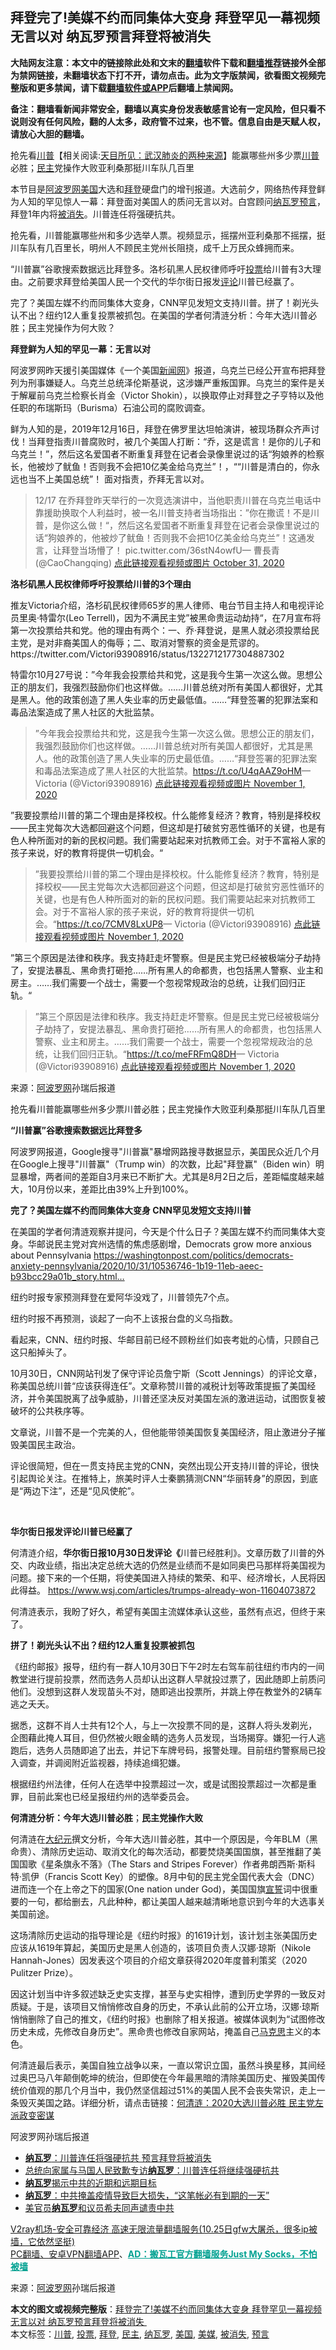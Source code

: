  <h2>拜登完了!美媒不约而同集体大变身 拜登罕见一幕视频无言以对 纳瓦罗预言拜登将被消失 </h2> <p class="notice"><b>大陆网友注意：本文中的链接除此处和文末的<a href="https://github.com/bannedbook/fanqiang" >翻墙</a>软件下载和<a href="https://github.com/killgcd/justmysocks/blob/master/README.md">翻墙推荐</a>链接外全部为禁网链接，未翻墙状态下打不开，请勿点击。此为文字版禁闻，欲看图文视频完整版和更多禁闻，请下载<a href="https://github.com/bannedbook/fanqiang">翻墙软件或APP</a>后翻墙上禁闻网。</p><p>备注：翻墙看新闻非常安全，翻墙以真实身份发表敏感言论有一定风险，但只看不说则没有任何风险，翻的人太多，政府管不过来，也不管。信息自由是天赋人权，请放心大胆的翻墙。</b></p>  <div class="entry"> <p id="summary">抢先看<span class='wp_keywordlink'><a href="https://www.bannedbook.org/bnews/comments/20200816/1381118.html" title="天目所见：川普将再赢总统大选 共和党掌参众两院" target="_blank">川普</a></span>【相关阅读:<a href='https://www.bannedbook.org/bnews/comments/20200816/1381123.html' target='_blank'>天目所见：武汉肺炎的两种来源</a>】能赢哪些州多少票<a href="https://www.bannedbook.org/bnews/tag/%e5%b7%9d%e6%99%ae/" class="st_tag internal_tag" rel="tag" title="标签 川普 下的日志">川普</a>必胜；<a href="https://www.bannedbook.org/bnews/tag/%e6%b0%91%e4%b8%bb/" class="st_tag internal_tag" rel="tag" title="标签 民主 下的日志">民主</a>党操作大败亚利桑那挺川车队几百里</p> <p></p> <p>本节目是<span class='wp_keywordlink_affiliate'><a href="https://www.aboluowang.com/" title="阿波罗网" target="_blank">阿波罗网</a></span><a href="https://www.bannedbook.org/bnews/tag/%e7%be%8e%e5%9b%bd/" class="st_tag internal_tag" rel="tag" title="标签 美国 下的日志">美国</a>大选和<a href="https://www.bannedbook.org/bnews/tag/%e6%8b%9c%e7%99%bb/" class="st_tag internal_tag" rel="tag" title="标签 拜登 下的日志">拜登</a>硬盘门的增刊报道。大选前夕，网络热传拜登鲜为人知的罕见惊人一幕：拜登面对美国人的质问无言以对。白宫顾问<a href="https://www.bannedbook.org/bnews/tag/%e7%ba%b3%e7%93%a6%e7%bd%97/" class="st_tag internal_tag" rel="tag" title="标签 纳瓦罗 下的日志">纳瓦罗</a><span class='wp_keywordlink'><a href="https://www.bannedbook.org/forum5/" title="预言玄学禁书下载" rel="nofollow">预言</a></span>，拜登1年内将<a href="https://www.bannedbook.org/bnews/tag/%E8%A2%AB%E6%B6%88%E5%A4%B1/" class="st_tag internal_tag" rel="tag" title="标签 被消失 下的日志">被消失</a>。川普连任将强硬抗共。</p> <p>抢先看，川普能赢哪些州和多少选举人票。视频显示，摇摆州亚利桑那不摇摆，挺川车队有几百里长，明州人不顾民主党州长阻挠，成千上万民众蜂拥而来。</p> <p>&ldquo;川普赢&rdquo;谷歌搜索数据远比拜登多。洛杉矶黑人民权律师呼吁<a href="https://www.bannedbook.org/bnews/tag/%E6%8A%95%E7%A5%A8/" class="st_tag internal_tag" rel="tag" title="标签 投票 下的日志">投票</a>给川普有3大理由。之前要求拜登给美国人民一个交代的华尔街日报发<span class='wp_keywordlink_affiliate'><a href="https://www.bannedbook.org/bnews/comments/" title="新闻评论" target="_blank">评论</a></span>川普已经赢了。</p> <p>完了？美国左媒不约而同集体大变身，CNN罕见发短文支持川普。拼了！剃光头认不出？纽约12人重复投票被抓包。在美国的学者何清涟分析：今年大选川普必胜；民主党操作为何大败？</p> <p><strong>拜登鲜为人知的罕见一幕：无言以对</strong></p> <p>阿波罗网昨天援引美国媒体《一个美国<span class='wp_keywordlink_affiliate'><a href="https://www.bannedbook.org/" title="新闻网">新闻网</a></span>》报道，乌克兰已经公开宣布把拜登列为刑事嫌疑人。乌克兰总统泽伦斯基说，这涉嫌严重叛国罪。乌克兰的案件是关于解雇前乌克兰检察长肖金（Victor Shokin），以换取停止对拜登之子亨特以及他任职的布瑞斯玛（Burisma）石油公司的腐败调查。</p> <p>鲜为人知的是，2019年12月16日，拜登在佛罗里达坦帕演讲，被现场群众齐声讨伐！当拜登指责川普腐败时，被几个美国人打断：&ldquo;乔，这是谎言！是你的儿子和乌克兰！&rdquo;，然后这名爱国者不断重复拜登在记者会录像里说过的话&ldquo;狗娘养的检察长，他被炒了鱿鱼！否则我不会把10亿美金给乌克兰&rdquo;！，&ldquo;&ldquo;川普是清白的，你永远也当不上美国总统&rdquo;！ 面对指责，乔拜无言以对。</p> <blockquote><p>12/17 在乔拜登昨天举行的一次竞选演讲中，当他职责川普在乌克兰电话中靠援助换取个人利益时，被一名川普支持者当场指出：&rdquo;你在撒谎！不是川普，是你这么做！&ldquo;，然后这名爱国者不断重复拜登在记者会录像里说过的话&ldquo;狗娘养的，他被炒了鱿鱼！否则我不会把10亿美金给乌克兰&rdquo;！这通发言，让拜登当场懵了！ pic.twitter.com/36stN4owfU&mdash; 曹長青 (@CaoChangqing) <a href="https://twitter.com/CaoChangqing/status/1322368255621619713?ref_src=twsrc%5Etfw">点此链接观看视频或图片 October 31, 2020</a></p></blockquote> <p><strong>洛杉矶黑人民权律师呼吁投票给川普的3个理由</strong></p> <p>推友Victoria介绍，洛杉矶民权律师65岁的黑人律师、电台节目主持人和电视评论员里奥&middot;特雷尔(Leo Terrell)，因为不满民主党&rdquo;被黑命贵运动劫持&ldquo;，在7月宣布将第一次投票给共和党。他的理由有两个：一、乔&middot;拜登说，是黑人就必须投票给民主党，是对非裔美国人的侮辱；二、取消对警察的资金是荒谬的。https://twitter.com/Victori93908916/status/1322712177304887302&nbsp;</p>  <p>特雷尔10月27号说：&rdquo;今年我会投票给共和党，这是我今生第一次这么做。思想公正的朋友们，我强烈鼓励你们也这样做。&hellip;&hellip;川普总统对所有美国人都很好，尤其是黑人。他的政策创造了黑人失业率的历史最低值。&hellip;&hellip;&ldquo;拜登签署的犯罪法案和毒品法案造成了黑人社区的大批监禁。</p> <blockquote><p>&rdquo;今年我会投票给共和党，这是我今生第一次这么做。思想公正的朋友们，我强烈鼓励你们也这样做。&hellip;&hellip;川普总统对所有美国人都很好，尤其是黑人。他的政策创造了黑人失业率的历史最低值。&hellip;&hellip;&ldquo;拜登签署的犯罪法案和毒品法案造成了黑人社区的大批监禁。<a href="https://t.co/U4qAAZ9oHM">https://t.co/U4qAAZ9oHM</a>&mdash; Victoria (@Victori93908916) <a href="https://twitter.com/Victori93908916/status/1322712178487644160?ref_src=twsrc%5Etfw">点此链接观看视频或图片 November 1, 2020</a></p></blockquote> <p>&rdquo;我要投票给川普的第二个理由是择校权。什么能修复经济？教育，特别是择校权&mdash;&mdash;民主党每次大选都回避这个问题，但这却是打破贫穷恶性循环的关键，也是有色人种所面对的新的民权问题。我们需要站起来对抗教师工会。对于不富裕人家的孩子来说，好的教育将提供一切机会。&ldquo;</p> <blockquote><p>&rdquo;我要投票给川普的第二个理由是择校权。什么能修复经济？教育，特别是择校权&mdash;&mdash;民主党每次大选都回避这个问题，但这却是打破贫穷恶性循环的关键，也是有色人种所面对的新的民权问题。我们需要站起来对抗教师工会。对于不富裕人家的孩子来说，好的教育将提供一切机会。&ldquo;<a href="https://t.co/7CMV8LxUP8">https://t.co/7CMV8LxUP8</a>&mdash; Victoria (@Victori93908916) <a href="https://twitter.com/Victori93908916/status/1322712179330686976?ref_src=twsrc%5Etfw">点此链接观看视频或图片 November 1, 2020</a></p></blockquote> <p>&rdquo;第三个原因是法律和秩序。我支持赶走坏警察。但是民主党已经被极端分子劫持了，安提法暴乱、黑命贵打砸抢&hellip;&hellip;所有黑人的命都贵，也包括黑人警察、业主和房主。&hellip;&hellip;我们需要一个战士，需要一个忽视常规政治的总统，让我们回归正轨。&ldquo;</p> <blockquote><p>&rdquo;第三个原因是法律和秩序。我支持赶走坏警察。但是民主党已经被极端分子劫持了，安提法暴乱、黑命贵打砸抢&hellip;&hellip;所有黑人的命都贵，也包括黑人警察、业主和房主。&hellip;&hellip;我们需要一个战士，需要一个忽视常规政治的总统，让我们回归正轨。&ldquo;<a href="https://t.co/meFRFmQ8DH">https://t.co/meFRFmQ8DH</a>&mdash; Victoria (@Victori93908916) <a href="https://twitter.com/Victori93908916/status/1322712180282793987?ref_src=twsrc%5Etfw">点此链接观看视频或图片 November 1, 2020</a></p></blockquote> <p><p> 来源：<a href="https://www.aboluowang.com/2020/1102/1518702.html" target="_blank">阿波罗网</a>孙瑞后报道 </p> <p id="summary">抢先看川普能赢哪些州多少票川普必胜；民主党操作大败亚利桑那挺川车队几百里</p> <p><strong>&ldquo;川普赢&rdquo;谷歌搜索数据远比拜登多</strong></p> <p>阿波罗网报道，Google搜寻&quot;川普赢&quot;暴增网路搜寻数据显示，美国民众近几个月在Google上搜寻&quot;川普赢&quot;（Trump win）的次数，比起&quot;拜登赢&quot;（Biden win）明显暴增，两者间的差距自3月来已不断扩大。尤其是8月2日之后，差距幅度越来越大，10月份以来，差距比由39%上升到100%。</p> <p></p> <p><strong>完了？美国左媒不约而同集体大变身&nbsp;CNN罕见发短文支持川普</strong></p>  <p>在美国的学者何清涟观察并提问，今天是个什么日子？美国左媒不约而同集体大变身。华邮说民主党对宾州选情的焦虑感剧增，Democrats grow more anxious about Pennsylvania <a data-focusable="true" dir="ltr" href="https://t.co/9zW0SOtegu?amp=1" rel=" noopener noreferrer" role="link" target="_blank" title="https://www.washingtonpost.com/politics/democrats-anxiety-pennsylvania/2020/10/31/10536746-1b19-11eb-aeec-b93bcc29a01b_story.html">https://washingtonpost.com/politics/democrats-anxiety-pennsylvania/2020/10/31/10536746-1b19-11eb-aeec-b93bcc29a01b_story.html&hellip;</a></p> <p>纽约时报专家预测拜登在爱阿华没戏了，川普领先7个点。</p> <p>纽约时报不再预测，谈起了一向不上该报台盘的义乌指数。</p> <p>看起来，CNN、纽约时报、华邮目前已经不顾粉丝们如丧考妣的心情，只顾自己这只船掉头了。</p> <p></p> <p>10月30日，CNN网站刊发了保守评论员詹宁斯（Scott Jennings）的评论文章，称美国总统川普&ldquo;应该获得连任&rdquo;。文章称赞川普的减税计划等政策提振了美国经济，并令美国脱离了战争威胁，川普还坚决反对美国左派的激进运动，试图恢复被破坏的公共秩序等。</p> <p>文章说，川普不是一个完美的人，但他能带领美国恢复美国经济，阻止激进分子摧毁美国民主政治。</p> <p>评论很简短，但在一贯支持民主党的CNN，突然出现公开支持川普的评论，很快引起舆论关注。在推特上，旅美时评人士秦鹏猜测CNN&ldquo;华丽转身&rdquo;的原因，到底是&ldquo;两边下注&rdquo;，还是&ldquo;见风使舵&rdquo;。</p> <p></p> <p data-v-c2da90b0="" id="1322728321237118976">&nbsp;</p> <p><strong>华尔街日报发评论川普已经赢了</strong></p> <p>何清涟介绍，<strong>华尔街日报10月30日发评论《</strong>川普已经胜利》。文章历数了川普的外交、内政业绩，指出决定总统大选的仍然是业绩而不是如同奥巴马那样将美国视为问题。接下来的一个任期，将使美国进入持续的繁荣、和平、经济增长，人民将因此得益。 <a data-focusable="true" dir="ltr" href="https://t.co/OtXWEkE9DQ?amp=1" rel=" noopener noreferrer" role="link" target="_blank" title="https://www.wsj.com/articles/trumps-already-won-11604073872">https://www.wsj.com/articles/trumps-already-won-11604073872</a></p>  <p>何清涟表示，我盼了好久，希望有美国主流媒体承认这些，虽然有点迟，但终于来了。</p> <p><strong>拼了！剃光头认不出？纽约12人重复投票被抓包</strong></p> <p></p> <p>《纽约邮报》报导，纽约有一群人10月30日下午2时左右驾车前往纽约市内的一间教堂进行提前投票，然而选务人员却认出这群人早就投过票了，因此随即上前质问他们。没想到这群人发现苗头不对，随即逃出投票所，并跳上停在教堂外的2辆车逃之夭夭。</p> <p>据悉，这群不肖人士共有12个人，与上一次投票不同的是，这群人将头发剃光，企图藉此掩人耳目，但仍然被火眼金睛的选务人员发现，当场揭穿。嫌犯一行人逃跑后，选务人员随即追了出去，并记下车牌号码，报警处理。目前纽约警察局已投入调查，并调阅附近监视器，持续追缉犯嫌。</p> <p>根据纽约州法律，任何人在选举中投票超过一次，或是试图投票超过一次都是重罪，目前此案也已经呈报纽约州的选举委员会。</p> <p><strong>何清涟分析：今年大选川普必胜</strong>；<b>民主党操作大败</b></p> <p>何清涟在<span class='wp_keywordlink_affiliate'><a href="http://www.epochtimes.com/" title="大纪元" target="_blank">大纪元</a></span>撰文分析，今年大选川普必胜，其中一个原因是，今年BLM（黑命贵）、清除历史运动、取消文化的每次活动，都要焚烧美国国旗，甚至推翻了美国国歌《星条旗永不落》（The Stars and Stripes Forever）作者弗朗西斯‧斯科特‧凯伊（Francis Scott Key）的塑像。8月中旬的民主党全国代表大会（DNC）进而连一个在上帝之下的国家(One nation under God)，美国国旗<span class='wp_keywordlink'><a href="https://www.bannedbook.org/forum5/topic17.html" title="宣誓与预言" target="_blank">宣誓</a></span>词中很重要的一句，都给删去，凡此种种，都让美国人越来越清晰地意识到今年的大选事关美国前途。</p> <p>这场清除历史运动的指导理论是《纽约时报》的1619计划，该计划主张美国历史应该从1619年算起，美国历史是黑人创造的，该项目负责人汉娜‧琼斯（Nikole Hannah-Jones）因发表这个项目的介绍文章获得2020年度普利策奖（2020 Pulitzer Prize）。</p> <p>因这计划当中许多叙述缺乏史实支撑，甚至与史实相悖，遭到历史学界的一致反对质疑。于是，该项目又悄悄修改自身的历史，不承认此前的公开立场，汉娜‧琼斯悄悄删除了自己的推文，《纽约时报》也删除了相关报道。被媒体讽刺为&ldquo;试图修改历史未成，先修改自身历史&rdquo;。黑命贵也修改自家网站，掩盖自己<span class='wp_keywordlink'><a href="https://www.bannedbook.org/forum2/topic105.html" title="《马克思的成魔之路》" target="_blank">马克思</a></span>主义的本色。</p> <p>何清涟最后表示，美国自独立战争以来，一直以常识立国，虽然斗换星移，其间经过奥巴马八年颠倒乾坤的统治，但即使在今年最黑暗的清除美国历史、摧毁美国传统价值观的那几个月当中，我仍然坚信超过51%的美国人民不会丧失常识，走上一条毁灭美国之路。详细分析，请点击链接：<a href="https://www.aboluowang.com/2020/1101/1518576.html" target="_blank">何清涟：2020大选川普必胜 民主党左派政变密谋</a></p> <p>阿波罗网孙瑞后报道</p>  <ul class='op-related-articles' title='相关阅读'> <li><a href='https://www.bannedbook.org/bnews/bannedvideo/20201101/1423650.html' target='_blank'><b>纳瓦罗</b>：川普连任将强硬抗共 预言拜登将被消失</a></li> <li><a href='https://www.bannedbook.org/bnews/taiwannews/20201031/1423503.html' target='_blank'>总统向家属与马国人民致歉专访<b>纳瓦罗</b>：川普连任将继续强硬抗共</a></li> <li><a href='https://www.bannedbook.org/bnews/cbnews/20201022/1418380.html' target='_blank'><b>纳瓦罗</b>揭示中共的近期和远期目标</a></li> <li><a href='https://www.bannedbook.org/bnews/headline/20201020/1416856.html' target='_blank'><b>纳瓦罗</b>：中共掩盖疫情导致巨大损失，“这笔帐必有到期的一天”</a></li> <li><a href='https://www.bannedbook.org/bnews/headline/20201020/1416815.html' target='_blank'>美官员<b>纳瓦罗</b>和议员希夫同声谴责中共</a></li> </ul> <p class="texttj"> <a href="https://www.bannedbook.org/forum23/topic22702.html" target="_blank">V2ray机场-安全可靠经济 高速无限流量翻墙服务(10.25日gfw大屠杀，很多ip被墙，它依然坚挺)</a><br/> <a href="https://github.com/bannedbook/fanqiang/wiki/%E7%A6%81%E9%97%BB%E7%BD%91%E5%AE%89%E5%8D%93%E7%BF%BB%E5%A2%99%E6%96%B0%E9%97%BBAPP" target="_blank">PC翻墙、安卓VPN翻墙APP</a>、<span onclick="window.open('https://github.com/killgcd/justmysocks/blob/master/README.md')" style="font-weight:bold;color:#00A191;cursor:pointer;text-decoration:underline;outline:none">AD：搬瓦工官方翻墙服务Just My Socks，不怕被墙</span></p><p> 来源：<a href="https://www.aboluowang.com/2020/1102/1518702.html" target="_blank">阿波罗网</a>孙瑞后报道 </p><a name='sharetosocial'></a>       <div><b>本文的图文或视频完整版</b>：<a href='https://www.bannedbook.org/bnews/topimagenews/20201102/1424079.html'>拜登完了!美媒不约而同集体大变身 拜登罕见一幕视频无言以对 纳瓦罗预言拜登将被消失 </a></div>  </div><!--END ENTRY--> <div class="postfooter"> <div>本文标签：<a href="https://www.bannedbook.org/bnews/tag/%e5%b7%9d%e6%99%ae/" rel="tag">川普</a>, <a href="https://www.bannedbook.org/bnews/tag/%E6%8A%95%E7%A5%A8/" rel="tag">投票</a>, <a href="https://www.bannedbook.org/bnews/tag/%e6%8b%9c%e7%99%bb/" rel="tag">拜登</a>, <a href="https://www.bannedbook.org/bnews/tag/%e6%b0%91%e4%b8%bb/" rel="tag">民主</a>, <a href="https://www.bannedbook.org/bnews/tag/%e7%ba%b3%e7%93%a6%e7%bd%97/" rel="tag">纳瓦罗</a>, <a href="https://www.bannedbook.org/bnews/tag/%e7%be%8e%e5%9b%bd/" rel="tag">美国</a>, <a href="https://www.bannedbook.org/bnews/tag/%e7%be%8e%e5%aa%92/" rel="tag">美媒</a>, <a href="https://www.bannedbook.org/bnews/tag/%E8%A2%AB%E6%B6%88%E5%A4%B1/" rel="tag">被消失</a>, <a href="https://www.bannedbook.org/bnews/tag/%e9%a2%84%e8%a8%80/" rel="tag">预言</a></div>  </div><!--END POSTFOOTER--> 